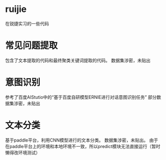 # ruijie
在锐捷实习的一些代码
# 常见问题提取
包含了文本提取的代码和最终聚类关键词提取的代码。
数据集涉密，未贴出
# 意图识别
参考了百度AIStutio中的“基于百度自研模型ERNIE进行对话意图识别任务”
部分数据集涉密，未贴出
# 文本分类
基于paddle平台，利用CNN模型进行的文本分类。
数据集涉密，未贴出。
由于在paddle平台上的环境和本地环境不一致，所以predict模块无法直接运行（暂时懒得改环境测试）
